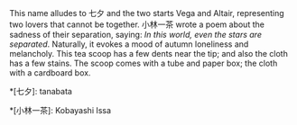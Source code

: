 This name alludes to 七夕 and the two starts Vega and Altair, representing two lovers that cannot be together. 小林一茶 wrote a poem about the sadness of their separation, saying: *In this world, even the stars are separated*. Naturally, it evokes a mood of autumn loneliness and melancholy. This tea scoop has a few dents near the tip; and also the cloth has a few stains. The scoop comes with a tube and paper box; the cloth with a cardboard box.

*[七夕]: tanabata

*[小林一茶]: Kobayashi Issa
